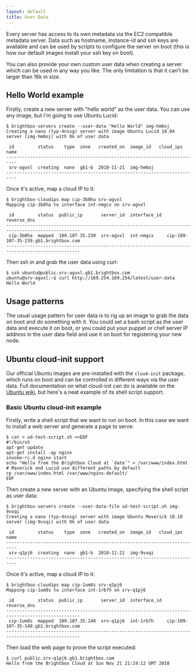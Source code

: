 ```yaml
---
layout: default
title: User Data
---
```


Every server has access to its own metadata via the EC2 compatible
metadata server. Data such as hostname, instance-id and ssh keys are
available and can be used by scripts to configure the server on boot
(this is how our default images install your ssh key on boot).

You can also provide your own custom user data when creating a server
which can be used in any way you like. The only limitation is that it
can't be larger than 16k in size.


## Hello World example

Firstly, create a new server with "hello world" as the user data. You
can use any image, but I'm going to use Ubuntu Lucid:

    $ brightbox-servers create --user-data "Hello World" img-hm6oj
    Creating a nano (typ-4nssg) server with image Ubuntu Lucid 10.04 server (img-hm6oj) with 0k of user data
    
     id         status    type  zone   created_on  image_id   cloud_ips  name
    --------------------------------------------------------------------------
     srv-agvxl  creating  nano  gb1-b  2010-11-21  img-hm6oj                 
    --------------------------------------------------------------------------

Once it's active, map a cloud IP to it:

    $ brightbox-cloudips map cip-3b0ha srv-agvxl
    Mapping cip-3b0ha to interface int-nmgcx on srv-agvxl
    
     id         status  public_ip       server_id  interface_id  reverse_dns                         
    --------------------------------------------------------------------------------------------------
     cip-3b0ha  mapped  109.107.35.239  srv-agvxl  int-nmgcx     cip-109-107-35-239.gb1.brightbox.com
    --------------------------------------------------------------------------------------------------

Then ssh in and grab the user data using curl:

    $ ssh ubuntu@public.srv-agvxl.gb1.brightbox.com
    ubuntu@srv-agvxl:~$ curl http://169.254.169.254/latest/user-data
    Hello World


## Usage patterns

The usual usage pattern for user data is to rig up an image to grab
the data on boot and do something with it. You could set a bash script
as the user data and execute it on boot, or you could put your puppet
or chef server IP address in the user data field and use it on boot
for registering your new node.

## Ubuntu cloud-init support

Our official Ubuntu images are pre-installed with the `cloud-init`
package, which runs on boot and can be controlled in different ways
via the user data. Full documentation on what cloud-init can do is
available on the
[Ubuntu wiki](https://help.ubuntu.com/community/CloudInit), but here's
a neat example of its shell script support.


### Basic Ubuntu cloud-init example

Firstly, write a shell script that we want to run on boot. In this
case we want to install a web server and generate a page to serve:

    $ cat > ud-test-script.sh <<EOF
    #!/bin/sh
    apt-get update
    apt-get install -qy nginx
    invoke-rc.d nginx start
    echo "Hello from the Brightbox Cloud at `date`" > /var/www/index.html
    # Maverick and Lucid use different paths by default
    cp /var/www/index.html /var/www/nginx-default/
    EOF

Then create a new server with an Ubuntu image, specifying the shell script as user data:

    $ brightbox-servers create --user-data-file ud-test-script.sh img-9vxqi
    Creating a nano (typ-4nssg) server with image Ubuntu Maverick 10.10 server (img-9vxqi) with 0k of user data
    
     id         status    type  zone   created_on  image_id   cloud_ips  name
    --------------------------------------------------------------------------
     srv-q1pj6  creating  nano  gb1-b  2010-11-21  img-9vxqi                 
    --------------------------------------------------------------------------

Once it's active, map a cloud IP to it:

    $ brightbox-cloudips map cip-1um8s srv-q1pj6
    Mapping cip-1um8s to interface int-1rb7h on srv-q1pj6
    
     id         status  public_ip       server_id  interface_id  reverse_dns                         
    --------------------------------------------------------------------------------------------------
     cip-1um8s  mapped  109.107.35.140  srv-q1pj6  int-1rb7h     cip-109-107-35-140.gb1.brightbox.com
    --------------------------------------------------------------------------------------------------

Then load the web page to prove the script executed:

    $ curl public.srv-q1pj6.gb1.brightbox.com
    Hello from the Brightbox Cloud at Sun Nov 21 21:19:12 GMT 2010

